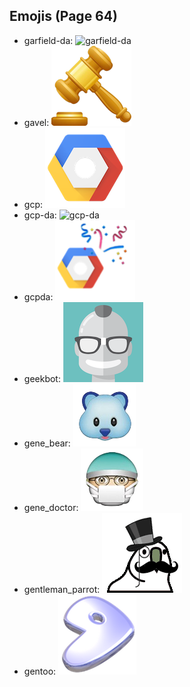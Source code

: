 
## Emojis (Page 64)

* garfield-da: ![garfield-da](output/garfield-da)
* gavel: ![gavel](output/gavel.png)
* gcp: ![gcp](output/gcp.png)
* gcp-da: ![gcp-da](output/gcp-da)
* gcpda: ![gcpda](output/gcpda.png)
* geekbot: ![geekbot](output/geekbot.png)
* gene_bear: ![gene_bear](output/gene_bear.png)
* gene_doctor: ![gene_doctor](output/gene_doctor.png)
* gentleman_parrot: ![gentleman_parrot](output/gentleman_parrot.gif)
* gentoo: ![gentoo](output/gentoo.png)
